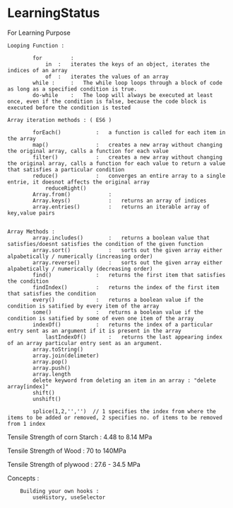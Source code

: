 # LearningStatus
For Learning Purpose


	Looping Function :

			for 		: 
				in 	:	iterates the keys of an object, iterates the indices of an array  
				of 	:	iterates the values of an array
			while :		:	The while loop loops through a block of code as long as a specified condition is true.
			do-while	:	The loop will always be executed at least once, even if the condition is false, because the code block is executed before the condition is tested
		
	Array iteration methods : ( ES6 )
		
			forEach()			:	a function is called for each item in the array
			map()				:	creates a new array without changing the original array, calls a function for each value
			filter()			:	creates a new array without changing the original array, calls a function for each value to return a value that satisfies a particular condition
			reduce()			:	converges an entire array to a single entrie, it doesnot affects the original array
				reduceRight() 
			Array.from()			:	
			Array.keys()			:	returns an array of indices
			array.entries()			:	returns an iterable array of key,value pairs
			
			
	Array Methods :
			array.includes()		:	returns a boolean value that satisfies/doesnt satisfies the condition of the given function
			array.sort()			:	sorts out the given array either alpabetically / numerically (increasing order)
			array.reverse()			:	sorts out the given array either alpabetically / numerically (decreasing order)
			find()				:	returns the first item that satisfies the condition
			findIndex()			:	returns the index of the first item that satisfies the condition
			every()				:	returns a boolean value if the condition is satified by every item of the array 
			some()				:	returns a boolean value if the condition is satified by some of even one item of the array
			indexOf() 			:	returns the index of a particular entry sent as an argument if it is present in the array			
				lastIndexOf()		:	returns the last appearing index of an array particular entry sent as an argument.
			array.toString()
			array.join(delimeter)
			array.pop()
			array.push()
			array.length
			delete keyword from deleting an item in an array : "delete array[index]"
			shift()
			unshift()

			splice(1,2,'','')  // 1 specifies the index from where the items to be added or removed, 2 specifies no. of items to be removed from 1 index



Tensile Strength of corn Starch
		:	4.48 to 8.14 MPa
		
Tensile Strength of Wood
		:	70 to 140MPa

Tensile Strength of plywood
		:	27.6 - 34.5 MPa



Concepts :

		Building your own hooks :
			useHistory, useSelector